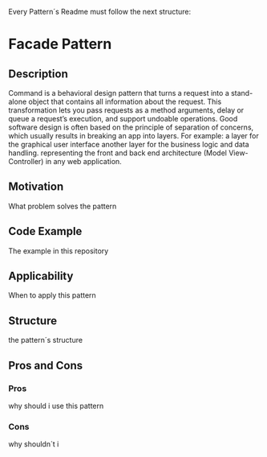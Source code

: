 Every Pattern´s Readme must follow the next structure:

# Facade Pattern

## Description
Command is a behavioral design pattern that turns a request into a stand-alone object that contains all information about the request. This transformation lets you pass requests as a method arguments, delay or queue a request’s execution, and support undoable operations. Good software design is often based on the principle of separation of concerns, which usually results in breaking an app into layers. For example: a layer for the graphical user interface another layer for the business logic and data handling. representing the front and back end architecture (Model View-Controller) in any web application. 

## Motivation
What problem solves the pattern
## Code Example
The example in this repository
## Applicability
When to apply this pattern
## Structure
the pattern´s structure 
## Pros and Cons


### Pros
why should i use this pattern
### Cons
why shouldn´t i